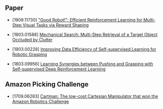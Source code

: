 ## Paper

- [1909.11730] ["Good Robot!": Efficient Reinforcement Learning for Multi-Step Visual Tasks via Reward Shaping](https://arxiv.org/abs/1909.11730)

- [1903.01588] [Mechanical Search: Multi-Step Retrieval
of a Target Object Occluded by Clutter](https://arxiv.org/abs/1903.01588)

- [1903.00228] [Improving Data Efficiency of
Self-supervised Learning for Robotic Grasping](https://arxiv.org/abs/1903.00228)

- [1803.09956] [Learning Synergies between Pushing and Grasping with Self-supervised Deep Reinforcement Learning](https://arxiv.org/abs/1803.09956)

## Amazon Picking Challenge

- [1709.06283] [Cartman: The low-cost Cartesian Manipulator that won the Amazon Robotics Challenge](https://arxiv.org/abs/1709.06283)
